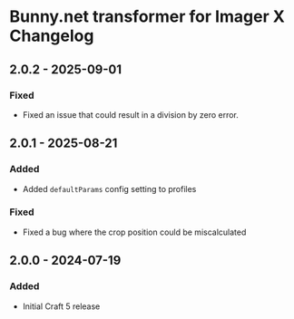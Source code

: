 # Bunny.net transformer for Imager X Changelog

## 2.0.2 - 2025-09-01

### Fixed
- Fixed an issue that could result in a division by zero error.

## 2.0.1 - 2025-08-21

### Added
- Added `defaultParams` config setting to profiles

### Fixed
- Fixed a bug where the crop position could be miscalculated

## 2.0.0 - 2024-07-19

### Added
- Initial Craft 5 release
